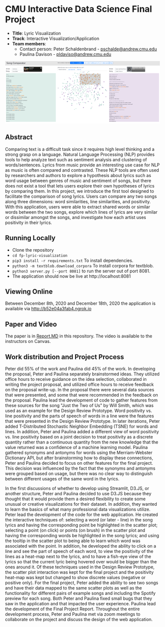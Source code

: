 # CMU Interactive Data Science Final Project

* **Title**: Lyric Visualization
* **Track**: Interactive Visualization/Application
* **Team members**:
  * Contact person: Peter Schaldenbrand - pschalde@andrew.cmu.edu
  * Paulina Davison - pldaviso@andrew.cmu.edu

![A screenshot of the application.](app_screenshot.png)

## Abstract

Comparing text is a difficult task since it requires high level thinking and a strong grasp on a language.  Natural Language Processing (NLP) provides tools to help analyze text such as sentiment analysis and clustering of words/sentences.  Lyrics from music provide an interesting use case for NLP as music is often compared and contrasted.  These NLP tools are often used by researchers and authors to explore a hypothesis about lyrics such as word usage between genres of music and sentiment of songs, but there does not exist a tool that lets users explore their own hypotheses of lyrics by comparing them.  In this project, we introduce the first tool designed to facilitate the comparison of song lyrics.  Users can compare any two songs along three dimensions: word similarities, line similarities, and positivity.  With this application, users were able to extract shared words or similar words between the two songs, explore which lines of lyrics are very similar or dissimilar amongst the songs, and investigate how each artist uses positivity in their lyrics.

## Running Locally
- Clone the repository
- `cd fp-lyric-visualization`
- `pip3 install -r requirements.txt` To install dependencies.
- `python3 -m textblob.download_corpora` To install corpora for textblob.
- `python3 server.py [--port 8081]` to run the server out of port 8081.
- The application should now be live at http://localhost:8081

## Viewing Online
Between December 8th, 2020 and December 18th, 2020 the application is available via http://b52e04a3fab4.ngrok.io

## Paper and Video
The paper is in [Report.MD](https://github.com/CMU-IDS-2020/fp-lyric-visualization/blob/main/Report.md) in this repository.
The video is available to the instructors on Canvas.

## Work distribution and Project Process
Peter did 55% of the work and Paulina did 45% of the work. In developing the proposal, Peter and Paulina separately brainstormed ideas. They utilized office hours to receive guidance on the idea selection, collaborated in writing the project proposal, and utilized office hours to receive feedback on the proposal write-up. In the proposal there were several data sources that were presented, and some that were recommended in the feedback on the proposal. Paulina lead the development of code to gather features from these sources for the song "Just the Two of Us" by Will Smith, which was used as an example for the Design Review Prototype. Word positivity vs. line positivity and the parts of speech of words in a line were the features that were presented in the Design Review Prototype. In later iterations, Peter added T-Distributed Stochastic Neighbor Embedding (TSNE) for words and lines. In addition, Peter and Paulina added a different view of word positivity vs. line positivity based on a joint decision to treat positivity as a discrete quantity rather than a continuous quantity from the new knowledge that the value returned was a confidence of a machine learning model. Paulina gathered synonyms and antonyms for words using the Merriam-Webster Dictionary API, but after brainstorming how to display these connections, Peter and Paulina decided to focus on other features for the final project. This decision was influenced by the fact that the synonyms and antonyms were grouped based on usage, but there was no clear way to distinguish between different usages of the same word in the lyrics.

In the first discussions of whether to develop using Streamlit, D3.JS, or another structure, Peter and Paulina decided to use D3.JS because they thought that it would provide them a desired flexibility to create some unusual or creative visualizations for their dataset. In addition, they wanted to learn the basics of what many professional data visualizations utilize. Peter lead the development of the code for the web application. He created the interactive techniques of: selecting a word (or later - line) in the song lyrics and having the corresponding point be highlighted in the scatter plot; selecting a point (on click) or points (on brush) in the scatter plot and having the corresponding words be highlighted in the song lyrics; and using the tooltip in the scatter plot to being able to learn which word was associated with the point. In addition, he developed the ability to click on a line and see the part of speech of each word, to view the positivity of the lines as a heat-map next to the lyrics, and to have a fish-eye view of the lyrics so that the current lyric being hovered over would be bigger than the ones around it. Of these techniques used in the Design Review Prototype, the scatter plot interaction was kept for the final project and the positivity heat-map was kept but changed to show discrete values (negative or positive only). For the final project, Peter added the ability to see two songs and have their data mapped to the same scatter plots as well as the functionality for different pairs of example songs and including the Spotify preview for each song. Both Peter and Paulina fixed small bugs that they saw in the application and that impacted the user experience. Paulina lead the development of the Final Project Report. Throughout the entire development process, Peter and Paulina met via zoom meetings to collaborate on the project and discuss the design of the web application.
